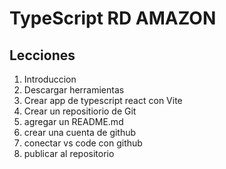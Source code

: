 # TypeScript RD AMAZON

## Lecciones
1. Introduccion
2. Descargar herramientas
3. Crear app de typescript react con Vite
4. Crear un repositiorio de Git
 1. agregar un README.md
 2. crear una cuenta de github
 3. conectar vs code con github
 4. publicar al repositorio